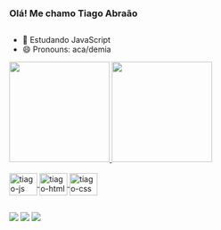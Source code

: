 ### Olá! Me chamo Tiago Abraão

##

- 🔭 Estudando JavaScript
- 😄 Pronouns: aca/demia

<div>
  <a href="https://github.com/tiagoabra5">
  <img height="180em" src="https://github-readme-stats.vercel.app/api?username=tiagoabra5&show_icons=true&theme=tokyonight"/>
  <img height="180em" src="https://github-readme-stats.vercel.app/api/top-langs/?username=tiagoabra5&layout=compact&langs_count=8&theme=tokyonight"/>
</div>

<div style="display inline-block"><br>
  <img align="center" alt="tiago-js" height="40" width="50" src="https://cdn.jsdelivr.net/gh/devicons/devicon/icons/javascript/javascript-original.svg">
  <img align="center" alt="tiago-html" height="40" width="50" src="https://cdn.jsdelivr.net/gh/devicons/devicon/icons/html5/html5-original.svg">
  <img align="center" alt="tiago-css" height="40" width="50" src="https://cdn.jsdelivr.net/gh/devicons/devicon/icons/css3/css3-original.svg">
</div>

##

<div>
  <a href="https://www.linkedin.com/in/tiago-abra%C3%A3o-42b61323b/" target="_blank"><img src="https://img.shields.io/badge/LinkedIn-0077B5?style=for-the-badge&logo=linkedin&logoColor=white" target="_blank"></a>
  <a href="mailto:tiagoaoluz@cetii.pe.senac.br" target="_blank"><img src="https://img.shields.io/badge/Gmail-D14836?style=for-the-badge&logo=gmail&logoColor=white" target="_blank"></a>
  <a href="https://instagram.com/tiagoabra.sf/" target="_blank"><img src="https://img.shields.io/badge/Instagram-E4405F?style=for-the-badge&logo=instagram&logoColor=white" target="_blank"></a>
</div>
